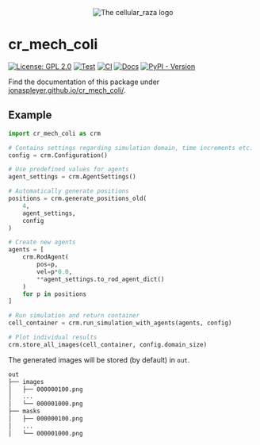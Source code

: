 <div align="center">
    <picture>
        <source media="(prefers-color-scheme: dark)" srcset="docs/source/_static/cr_mech_coli_dark_mode.svg">
        <source media="(prefers-color-scheme: light)" srcset="docs/source_static/cr_mech_coli.svg">
        <img alt="The cellular_raza logo" src="doc/cellular_raza.svg">
    </picture>
</div>

# cr_mech_coli
[![License: GPL 2.0](https://img.shields.io/github/license/jonaspleyer/cr_mech_coli?style=flat-square)](https://opensource.org/license/gpl-2-0/)
[![Test](https://img.shields.io/github/actions/workflow/status/jonaspleyer/cr_mech_coli/test.yml?label=Test&style=flat-square)](https://github.com/jonaspleyer/cr_mech_coli/actions)
[![CI](https://img.shields.io/github/actions/workflow/status/jonaspleyer/cr_mech_coli/CI.yml?label=CI&style=flat-square)](https://github.com/jonaspleyer/cr_mech_coli/actions)
[![Docs](https://img.shields.io/github/actions/workflow/status/jonaspleyer/cr_mech_coli/sphinx_doc.yml?label=Docs&style=flat-square)](https://github.com/jonaspleyer/cr_mech_coli/actions)
[![PyPI - Version](https://img.shields.io/pypi/v/cr_mech_coli?style=flat-square)]()

Find the documentation of this package under
[jonaspleyer.github.io/cr_mech_coli/](https://jonaspleyer.github.io/cr_mech_coli/).

## Example

```python
import cr_mech_coli as crm

# Contains settings regarding simulation domain, time increments etc.
config = crm.Configuration()

# Use predefined values for agents
agent_settings = crm.AgentSettings()

# Automatically generate positions
positions = crm.generate_positions_old(
    4,
    agent_settings,
    config
)

# Create new agents
agents = [
    crm.RodAgent(
        pos=p,
        vel=p*0.0,
        **agent_settings.to_rod_agent_dict()
    )
    for p in positions
]

# Run simulation and return container
cell_container = crm.run_simulation_with_agents(agents, config)

# Plot individual results
crm.store_all_images(cell_container, config.domain_size)
```

The generated images will be stored (by default) in `out`.
```bash
out
├── images
│   ├── 000000100.png
│   ...
│   └── 000001000.png
├── masks
│   ├── 000000100.png
│   ...
│   └── 000001000.png
```
